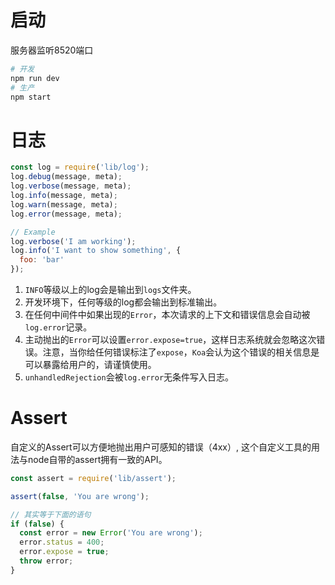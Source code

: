 # 启动
服务器监听8520端口
```bash
# 开发
npm run dev
# 生产
npm start
```

# 日志
```js
const log = require('lib/log');
log.debug(message, meta);
log.verbose(message, meta);
log.info(message, meta);
log.warn(message, meta);
log.error(message, meta);

// Example
log.verbose('I am working');
log.info('I want to show something', {
  foo: 'bar'
});
```
1. `INFO`等级以上的log会是输出到`logs`文件夹。
2. 开发环境下，任何等级的log都会输出到标准输出。
3. 在任何中间件中如果出现的`Error`，本次请求的上下文和错误信息会自动被`log.error`记录。
4. 主动抛出的`Error`可以设置`error.expose=true`，这样日志系统就会忽略这次错误。注意，当你给任何错误标注了`expose`，`Koa`会认为这个错误的相关信息是可以暴露给用户的，请谨慎使用。
5. `unhandledRejection`会被`log.error`无条件写入日志。

# Assert
自定义的Assert可以方便地抛出用户可感知的错误（4xx）, 这个自定义工具的用法与node自带的assert拥有一致的API。

```js
const assert = require('lib/assert');

assert(false, 'You are wrong');

// 其实等于下面的语句
if (false) {
  const error = new Error('You are wrong');
  error.status = 400;
  error.expose = true;
  throw error;
}
```